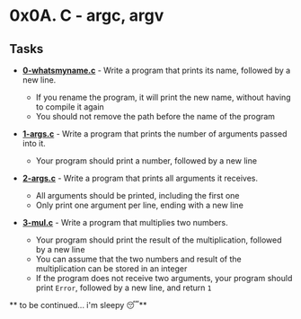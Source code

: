 # 0x0A. C - argc, argv

## Tasks

* **[0-whatsmyname.c](./0-whatsmyname.c)** - Write a program that prints its name, followed by a new line.
	* If you rename the program, it will print the new name, without having to compile it again
	* You should not remove the path before the name of the program

* **[1-args.c](./1-args.c)** - Write a program that prints the number of arguments passed into it.
	* Your program should print a number, followed by a new line

* **[2-args.c](./2-args.c)** - Write a program that prints all arguments it receives.
	* All arguments should be printed, including the first one
	* Only print one argument per line, ending with a new line

* **[3-mul.c](./3-mul.c)** - Write a program that multiplies two numbers.
	* Your program should print the result of the multiplication, followed by a new line
	* You can assume that the two numbers and result of the multiplication can be stored in an integer
	* If the program does not receive two arguments, your program should print `Error`, followed by a new line, and return `1`

** to be continued... i'm sleepy 😴**
